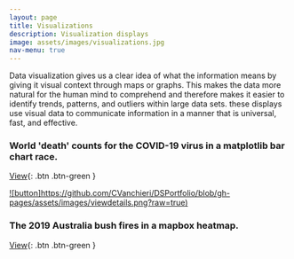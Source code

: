 ```yaml
---
layout: page
title: Visualizations
description: Visualization displays
image: assets/images/visualizations.jpg
nav-menu: true
---
```


Data visualization gives us a clear idea of what the information means by giving it visual context through maps or graphs. This makes the data more natural for the human mind to comprehend and therefore makes it easier to identify trends, patterns, and outliers within large data sets. these displays use visual data to communicate information in a manner that is universal, fast, and effective.

### World 'death' counts for the COVID-19 virus in a matplotlib bar chart race.
[View](https://cvanchieri.github.io/DSPortfolio/covidmatplotlibbarchartrace.html){: .btn .btn-green }

[![button]https://github.com/CVanchieri/DSPortfolio/blob/gh-pages/assets/images/viewdetails.png?raw=true)](https://cvanchieri.github.io/DSPortfolio/covidmatplotlibbarchartrace.html)


### The 2019 Australia bush fires in a mapbox heatmap.
[View](https://cvanchieri.github.io/DSPortfolio/bushfiresmapboxheatmap.html){: .btn .btn-green }
